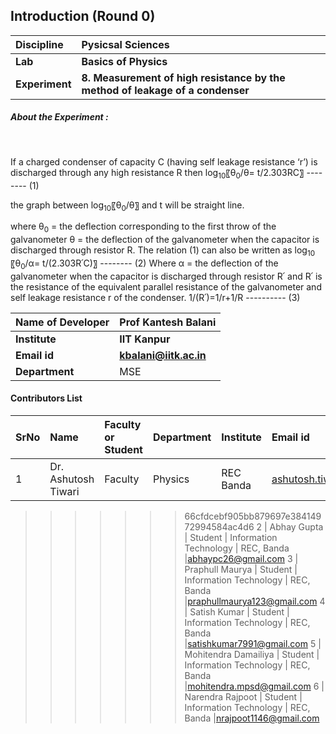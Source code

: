 ## Introduction (Round 0)

<b>Discipline | <b>Pysicsal Sciences
:--|:--|
<b> Lab | <b> Basics of Physics
<b> Experiment|     <b> 8. Measurement of high resistance by the method of leakage of a condenser

<h5> About the Experiment : </h5> <br>

If a charged condenser of capacity C (having self leakage resistance ‘r’) is discharged through any high resistance R then
log<sub>10</sub>⁡〖θ<sub>0</sub>/θ= t/2.303RC〗	-------- (1)

the graph between log<sub>10</sub>⁡〖θ<sub>0</sub>/θ〗  and t will be straight line.

where θ<sub>0</sub> = the deflection corresponding to the first throw of the galvanometer
          θ = the deflection of the galvanometer when the capacitor is discharged through resistor R.
The relation (1) can also be written as 
log<sub>10</sub>⁡〖θ<sub>0</sub>/α= t/(2.303R՛C)〗	-------- (2)
Where α = the deflection of the galvanometer when the capacitor is discharged through resistor R՛
and R՛ is the resistance of the equivalent parallel resistance of the galvanometer and self leakage resistance r of the condenser.
1/(R՛)=1/r+1/R                       ---------- (3)


<b>Name of Developer | <b> Prof Kantesh Balani
:--|:--|
<b> Institute | <b> IIT Kanpur
<b> Email id|     <b> kbalani@iitk.ac.in
<b> Department | MSE

#### Contributors List

SrNo | Name | Faculty or Student | Department| Institute | Email id
:--|:--|:--|:--|:--|:--|
1 | Dr. Ashutosh Tiwari | Faculty | Physics | REC Banda | ashutosh.tiwari@recbanda.ac.in 
>>>>>>> 66cfdcebf905bb879697e38414972994584ac4d6
2 | Abhay Gupta | Student | Information Technology | REC, Banda |abhaypc26@gmail.com
3 | Praphull Maurya | Student | Information Technology | REC, Banda |praphullmaurya123@gmail.com
4 | Satish Kumar | Student | Information Technology | REC, Banda |satishkumar7991@gmail.com
5 | Mohitendra Damailiya | Student | Information Technology | REC, Banda |mohitendra.mpsd@gmail.com
6 | Narendra Rajpoot | Student | Information Technology | REC, Banda |nrajpoot1146@gmail.com


